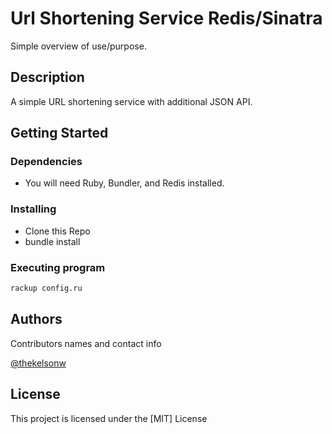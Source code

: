 # Url Shortening Service Redis/Sinatra

Simple overview of use/purpose.

## Description

A simple URL shortening service with additional JSON API.

## Getting Started

### Dependencies

* You will need Ruby, Bundler, and Redis installed.

### Installing

* Clone this Repo
* bundle install

### Executing program

```sh
rackup config.ru
```

## Authors

Contributors names and contact info

[@thekelsonw](https://twitter.com/thekelsonw)

## License

This project is licensed under the [MIT] License
